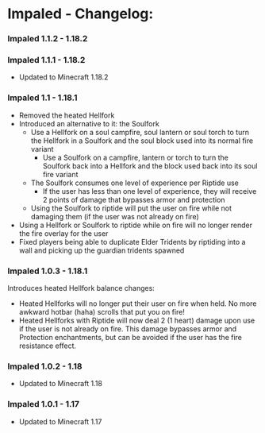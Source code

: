 # Impaled - Changelog:

### Impaled 1.1.2 - 1.18.2


### Impaled 1.1.1 - 1.18.2
- Updated to Minecraft 1.18.2

### Impaled 1.1 - 1.18.1
- Removed the heated Hellfork
- Introduced an alternative to it: the Soulfork
  - Use a Hellfork on a soul campfire, soul lantern or soul torch to turn the Hellfork in a Soulfork and the soul block used into its normal fire variant
    - Use a Soulfork on a campfire, lantern or torch to turn the Soulfork back into a Hellfork and the block used back into its soul fire variant
  - The Soulfork consumes one level of experience per Riptide use
    - If the user has less than one level of experience, they will receive 2 points of damage that bypasses armor and protection
  - Using the Soulfork to riptide will put the user on fire while not damaging them (if the user was not already on fire)
- Using a Hellfork or Soulfork to riptide while on fire will no longer render the fire overlay for the user
- Fixed players being able to duplicate Elder Tridents by riptiding into a wall and picking up the guardian tridents spawned

### Impaled 1.0.3 - 1.18.1
Introduces heated Hellfork balance changes:
- Heated Hellforks will no longer put their user on fire when held. No more awkward hotbar (haha) scrolls that put you on fire!
- Heated Hellforks with Riptide will now deal 2 (1 heart) damage upon use if the user is not already on fire. This damage bypasses armor and Protection enchantments, but can be avoided if the user has the fire resistance effect.

### Impaled 1.0.2 - 1.18
- Updated to Minecraft 1.18

### Impaled 1.0.1 - 1.17
- Updated to Minecraft 1.17